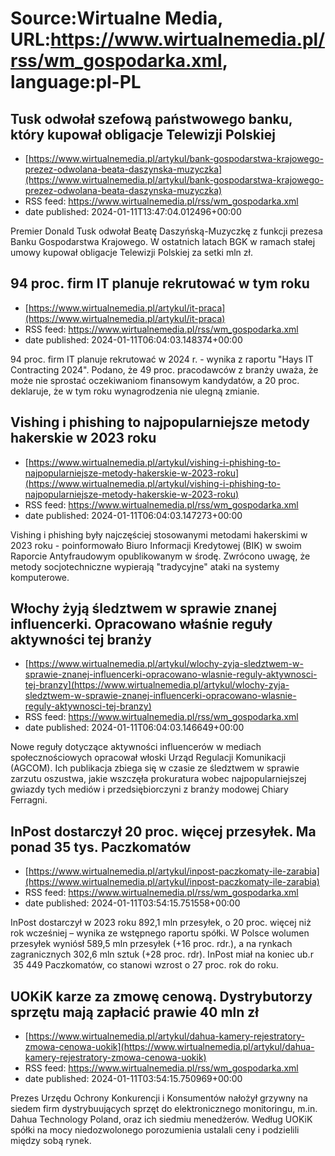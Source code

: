 # Source:Wirtualne Media, URL:https://www.wirtualnemedia.pl/rss/wm_gospodarka.xml, language:pl-PL

## Tusk odwołał szefową państwowego banku, który kupował obligacje Telewizji Polskiej
 - [https://www.wirtualnemedia.pl/artykul/bank-gospodarstwa-krajowego-prezez-odwolana-beata-daszynska-muzyczka](https://www.wirtualnemedia.pl/artykul/bank-gospodarstwa-krajowego-prezez-odwolana-beata-daszynska-muzyczka)
 - RSS feed: https://www.wirtualnemedia.pl/rss/wm_gospodarka.xml
 - date published: 2024-01-11T13:47:04.012496+00:00

Premier Donald Tusk odwołał Beatę Daszyńską-Muzyczkę z funkcji prezesa Banku Gospodarstwa Krajowego. W ostatnich latach BGK w ramach stałej umowy kupował obligacje Telewizji Polskiej za setki mln zł.

## 94 proc. firm IT planuje rekrutować w tym roku
 - [https://www.wirtualnemedia.pl/artykul/it-praca](https://www.wirtualnemedia.pl/artykul/it-praca)
 - RSS feed: https://www.wirtualnemedia.pl/rss/wm_gospodarka.xml
 - date published: 2024-01-11T06:04:03.148374+00:00

94 proc. firm IT planuje rekrutować w 2024 r. - wynika z raportu "Hays IT Contracting 2024". Podano, że 49 proc. pracodawców z branży uważa, że może nie sprostać oczekiwaniom finansowym kandydatów, a 20 proc. deklaruje, że w tym roku wynagrodzenia nie ulegną zmianie.

## Vishing i phishing to najpopularniejsze metody hakerskie w 2023 roku
 - [https://www.wirtualnemedia.pl/artykul/vishing-i-phishing-to-najpopularniejsze-metody-hakerskie-w-2023-roku](https://www.wirtualnemedia.pl/artykul/vishing-i-phishing-to-najpopularniejsze-metody-hakerskie-w-2023-roku)
 - RSS feed: https://www.wirtualnemedia.pl/rss/wm_gospodarka.xml
 - date published: 2024-01-11T06:04:03.147273+00:00

Vishing i phishing były najczęściej stosowanymi metodami hakerskimi w 2023 roku - poinformowało Biuro Informacji Kredytowej (BIK) w swoim Raporcie Antyfraudowym opublikowanym w środę. Zwrócono uwagę, że metody socjotechniczne wypierają "tradycyjne" ataki na systemy komputerowe.

## Włochy żyją śledztwem w sprawie znanej influencerki. Opracowano właśnie reguły aktywności tej branży
 - [https://www.wirtualnemedia.pl/artykul/wlochy-zyja-sledztwem-w-sprawie-znanej-influencerki-opracowano-wlasnie-reguly-aktywnosci-tej-branzy](https://www.wirtualnemedia.pl/artykul/wlochy-zyja-sledztwem-w-sprawie-znanej-influencerki-opracowano-wlasnie-reguly-aktywnosci-tej-branzy)
 - RSS feed: https://www.wirtualnemedia.pl/rss/wm_gospodarka.xml
 - date published: 2024-01-11T06:04:03.146649+00:00

Nowe reguły dotyczące aktywności influencerów w mediach społecznościowych opracował włoski Urząd Regulacji Komunikacji (AGCOM). Ich publikacja zbiega się w czasie ze śledztwem w sprawie zarzutu oszustwa, jakie wszczęła prokuratura wobec najpopularniejszej gwiazdy tych mediów i przedsiębiorczyni z branży modowej Chiary Ferragni.

## InPost dostarczył 20 proc. więcej przesyłek. Ma ponad 35 tys. Paczkomatów
 - [https://www.wirtualnemedia.pl/artykul/inpost-paczkomaty-ile-zarabia](https://www.wirtualnemedia.pl/artykul/inpost-paczkomaty-ile-zarabia)
 - RSS feed: https://www.wirtualnemedia.pl/rss/wm_gospodarka.xml
 - date published: 2024-01-11T03:54:15.751558+00:00

InPost dostarczył w 2023 roku 892,1 mln przesyłek, o 20 proc. więcej niż rok wcześniej – wynika ze wstępnego raportu spółki. W Polsce wolumen przesyłek wyniósł 589,5 mln przesyłek (+16 proc. rdr.), a na rynkach zagranicznych 302,6 mln sztuk (+28 proc. rdr). InPost miał na koniec ub.r  35 449 Paczkomatów, co stanowi wzrost o 27 proc. rok do roku.

## UOKiK karze za zmowę cenową. Dystrybutorzy sprzętu mają zapłacić prawie 40 mln zł
 - [https://www.wirtualnemedia.pl/artykul/dahua-kamery-rejestratory-zmowa-cenowa-uokik](https://www.wirtualnemedia.pl/artykul/dahua-kamery-rejestratory-zmowa-cenowa-uokik)
 - RSS feed: https://www.wirtualnemedia.pl/rss/wm_gospodarka.xml
 - date published: 2024-01-11T03:54:15.750969+00:00

Prezes Urzędu Ochrony Konkurencji i Konsumentów nałożył grzywny na siedem firm dystrybuujących sprzęt do elektronicznego monitoringu, m.in. Dahua Technology Poland, oraz ich siedmiu menedżerów. Według UOKiK spółki na mocy niedozwolonego porozumienia ustalali ceny i podzielili między sobą rynek.

